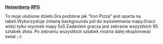 [**Heisenberg-RPG**](https://adams00.github.io/Heisenberg-RPG/)


To moje ulubione dzieło.Gra podobne jak "Iron Pizza" jest oparta na tabeli.Wykorzystuje zmianę backgroundu pól do wyświetnania mapy.Gracz widzi tylko wycinek mapy 5x5.Zadaniem gracza jest zebranie wszystkich 95 sztabek złota.
Po zebraniu wszystkich sztabek można dalej eksplorować świat ;-)
